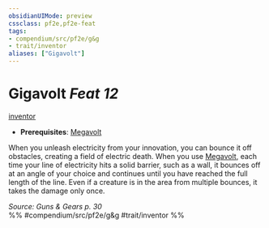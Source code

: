 ```yaml
---
obsidianUIMode: preview
cssclass: pf2e,pf2e-feat
tags:
- compendium/src/pf2e/g&g
- trait/inventor
aliases: ["Gigavolt"]
---
```

# Gigavolt  *Feat 12*  
[inventor](../../Rules/traits/inventor-g-g.md)  

- **Prerequisites**: [Megavolt](megavolt-g-g.md)

When you unleash electricity from your innovation, you can bounce it off obstacles, creating a field of electric death. When you use [Megavolt](megavolt-g-g.md), each time your line of electricity hits a solid barrier, such as a wall, it bounces off at an angle of your choice and continues until you have reached the full length of the line. Even if a creature is in the area from multiple bounces, it takes the damage only once.

*Source: Guns & Gears p. 30*  
%% #compendium/src/pf2e/g&g #trait/inventor %%